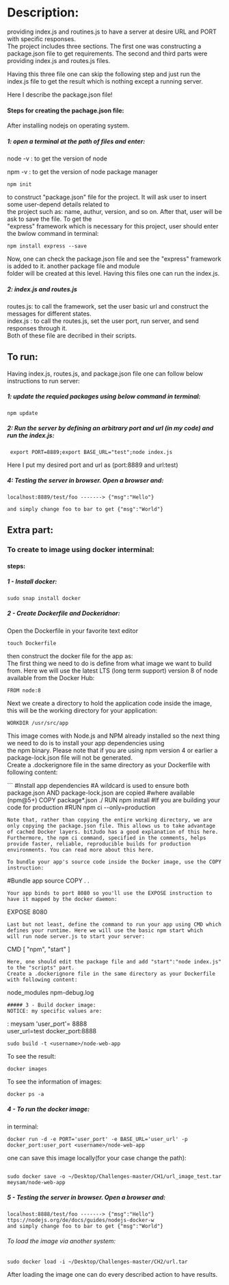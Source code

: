 # Description:  
providing index.js and routines.js to have a server at desire URL and PORT with specific responses.  
The project includes three sections. The first one was constructing a package.json file to get 
requirements. The second and third parts were providing index.js and routes.js files. 
  
 Having this three file one can skip the following step and just run the index.js file to get the
 result which is nothing except a running server.  
    
Here I describe the package.json file!  

#### Steps for creating the pachage.json file:
After installing nodejs on operating system.  
##### 1: open a terminal at the path of files and enter:  

node -v  : to get the version of node  

npm -v   : to get the version of node package manager 

```
npm init
```
to construct "package.json" file for the project. It will ask user to insert some user-depend details related to  
 the project such as: name, authur, version, and so on. After that, user will be ask to save the file. To get the  
  "express" framework which is necessary for this project, user should enter the bwlow command in terminal:  
```
npm install express --save
```
Now, one can check the package.json file and see the "express" framework is added to it. another package file and module  
folder will be created at this level. Having this files one can run the index.js.  
##### 2: index.js and routes.js
routes.js: to call the framework, set the user basic url and construct the messages for different states.  
index.js : to call the routes.js, set the user port, run server, and send responses through it.  
Both of these file are decribed in their scripts.  

## To run:
Having index.js, routes.js, and package.json file one can follow below instructions to run server:  

##### 1: update the requied packages using below command in terminal:
```
npm update
```
##### 2: Run the server by defining an arbitrary port and url (in my code) and run the index.js:
```
 export PORT=8889;export BASE_URL="test";node index.js   
```
Here I put my desired port and url as (port:8889 and url:test)  
##### 4: Testing the server in browser. Open a browser and:
```
localhost:8889/test/foo -------> {"msg":"Hello"}  

and simply change foo to bar to get {"msg":"World"}
```

## Extra part:

### To create to image using docker interminal:
#### steps:
##### 1 - Install docker:
```
sudo snap install docker
```
##### 2 - Create Dockerfile and Dockeridnor:
Open the Dockerfile in your favorite text editor
```
touch Dockerfile
```
then construct the docker file for the app as:  
The first thing we need to do is define from what image we want to build from. Here we will use the latest LTS (long term support) version 8 of node available from the Docker Hub:  
```
FROM node:8
```
Next we create a directory to hold the application code inside the image, this will be the working directory for your application:  
```
WORKDIR /usr/src/app
```
This image comes with Node.js and NPM already installed so the next thing we need to do is to install your app dependencies using  
the npm binary. Please note that if you are using npm version 4 or earlier a package-lock.json file will not be generated.  
Create a .dockerignore file in the same directory as your Dockerfile with following content:   

‍‍‍‍‍‍‍‍‍‍‍‍‍‍```
#Install app dependencies
#A wildcard is used to ensure both package.json AND package-lock.json are copied
#where available (npm@5+)
COPY package*.json ./
RUN npm install
#If you are building your code for production
#RUN npm ci --only=production
```
Note that, rather than copying the entire working directory, we are only copying the package.json file. This allows us to take advantage  
of cached Docker layers. bitJudo has a good explanation of this here. Furthermore, the npm ci command, specified in the comments, helps  
provide faster, reliable, reproducible builds for production environments. You can read more about this here.  

To bundle your app's source code inside the Docker image, use the COPY instruction:  
```
#Bundle app source
COPY . .
```
Your app binds to port 8080 so you'll use the EXPOSE instruction to have it mapped by the docker daemon:
```
EXPOSE 8080
```
Last but not least, define the command to run your app using CMD which defines your runtime. Here we will use the basic npm start which  
will run node server.js to start your server:
```
CMD [ "npm", "start" ]
```
Here, one should edit the package file and add "start":"node index.js" to the "scripts" part.  
Create a .dockerignore file in the same directory as your Dockerfile with following content:
```
node_modules
npm-debug.log
```  
##### 3 - Build docker image:
NOTICE: my specific values are:  
```
<username>: meysam
'user_port'= 8888  
user_url=test
docker_port:8888

```
sudo build -t <username>/node-web-app   
```               
To see the result:  
```
docker images
```
To see the information of images:  
```
docker ps -a
```
##### 4 - To run the docker image:
in terminal:  
```
docker run -d -e PORT='user_port' -e BASE_URL='user_url' -p docker_port:user_port <username>/node-web-app

```
one can save this image locally(for your case change the path):  
```

sudo docker save -o ~/Desktop/Challenges-master/CH1/url_image_test.tar meysam/node-web-app
```
##### 5 - Testing the server in browser. Open a browser and:
```
localhost:8888/test/foo -------> {"msg":"Hello"}
ttps://nodejs.org/de/docs/guides/nodejs-docker-w
and simply change foo to bar to get {"msg":"World"}  
```
###### To load the image via another system:
```
sudo docker load -i ~/Desktop/Challenges-master/CH2/url.tar
```
After loading the image one can do every described action to have results.
